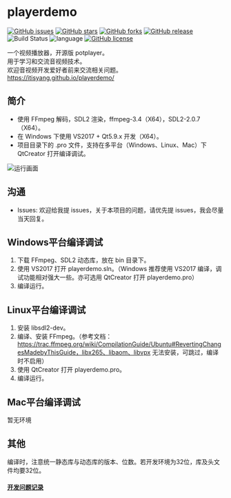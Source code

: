 # playerdemo


[![GitHub issues](https://img.shields.io/github/issues/itisyang/playerdemo.svg)](https://github.com/itisyang/playerdemo/issues)
[![GitHub stars](https://img.shields.io/github/stars/itisyang/playerdemo.svg)](https://github.com/itisyang/playerdemo/stargazers)
[![GitHub forks](https://img.shields.io/github/forks/itisyang/playerdemo.svg)](https://github.com/itisyang/playerdemo/network)
[![GitHub release](https://img.shields.io/github/release/itisyang/playerdemo.svg)](https://github.com/itisyang/playerdemo/releases)
![Build Status](https://travis-ci.org/itisyang/playerdemo.svg?branch=master)
![language](https://img.shields.io/badge/language-c++-DeepPink.svg)
[![GitHub license](https://img.shields.io/github/license/itisyang/playerdemo.svg)](https://github.com/itisyang/playerdemo/blob/master/LICENSE)

一个视频播放器，开源版 potplayer。  
用于学习和交流音视频技术。  
欢迎音视频开发爱好者前来交流相关问题。  
https://itisyang.github.io/playerdemo/

## 简介
- 使用 FFmpeg 解码，SDL2 渲染，ffmpeg-3.4（X64），SDL2-2.0.7（X64）。  
- 在 Windows 下使用 VS2017 + Qt5.9.x 开发（X64）。  
- 项目目录下的 .pro 文件，支持在多平台（Windows、Linux、Mac）下 QtCreator 打开编译调试。  

![运行画面](https://raw.githubusercontent.com/itisyang/MyImages/master/playerdemo/0.png)

## 沟通
- Issues: 欢迎给我提 issues，关于本项目的问题，请优先提 issues，我会尽量当天回复。

## Windows平台编译调试
1. 下载 FFmpeg、SDL2 动态库，放在 bin 目录下。  
2. 使用 VS2017 打开 playerdemo.sln。（Windows 推荐使用 VS2017 编译，调试功能相对强大一些。亦可选用 QtCreator 打开 playerdemo.pro）  
3. 编译运行。  

## Linux平台编译调试
1. 安装 libsdl2-dev。  
2. 编译、安装 FFmpeg。（参考文档：https://trac.ffmpeg.org/wiki/CompilationGuide/Ubuntu#RevertingChangesMadebyThisGuide，libx265、libaom、libvpx 无法安装，可跳过，编译时不启用）  
3. 使用 QtCreator 打开 playerdemo.pro。  
4. 编译运行。  

## Mac平台编译调试

暂无环境

## 其他

编译时，注意统一静态库与动态库的版本、位数。若开发环境为32位，库及头文件均要32位。


#### [开发问题记录](https://github.com/itisyang/playerdemo/blob/master/note.md)